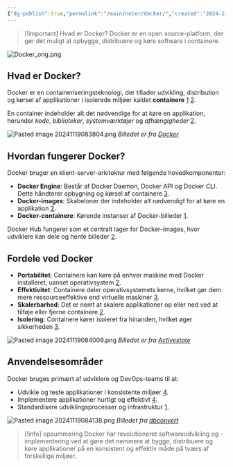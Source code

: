 ```yaml
---
{"dg-publish":true,"permalink":"/main/noter/docker/","created":"2024-11-05T09:22:27.784+01:00"}
---
```


> [!important] Hvad er Docker?
> Docker er en open source-platform, der gør det muligt at opbygge, distribuere og køre software i containere. 


![Docker_ong.png](/img/user/Docker_ong.png)

## Hvad er Docker?

Docker er en containeriseringsteknologi, der tillader udvikling, distribution og kørsel af applikationer i isolerede miljøer kaldet **containere** [1](https://cybermonkey.dk/cyberpedia/docker-hvad-er-det-hvordan-virker-det-og-hvorfor-b) [2](https://opensource.dk/hvad-er-docker/). 

En container indeholder alt det nødvendige for at køre en applikation, herunder *kode*, *biblioteker*, *systemværktøjer* og *afhængigheder* [2](https://opensource.dk/hvad-er-docker/).

![Pasted image 20241119083804.png](/img/user/Pasted%20image%2020241119083804.png)
*Billedet er fra [Docker](https://www.docker.com/resources/what-container/)*
## Hvordan fungerer Docker?

Docker bruger en klient-server-arkitektur med følgende hovedkomponenter:

- **Docker Engine**: Består af Docker Daemon, Docker API og Docker CLI. Dette håndterer opbygning og kørsel af containere [3](https://kinsta.com/dk/videnbase/hvad-er-docker/).
- **Docker-images**: Skabeloner der indeholder alt nødvendigt for at køre en applikation [2](https://opensource.dk/hvad-er-docker/).
- **Docker-containere**: Kørende instanser af Docker-billeder [1](https://cybermonkey.dk/cyberpedia/docker-hvad-er-det-hvordan-virker-det-og-hvorfor-b).

Docker Hub fungerer som et centralt lager for Docker-images, hvor udviklere kan dele og hente billeder [2](https://opensource.dk/hvad-er-docker/).

## Fordele ved Docker

- **Portabilitet**: Containere kan køre på enhver maskine med Docker installeret, uanset operativsystem [2](https://opensource.dk/hvad-er-docker/).
- **Effektivitet**: Containere deler operativsystemets kerne, hvilket gør dem mere ressourceeffektive end virtuelle maskiner [3](https://kinsta.com/dk/videnbase/hvad-er-docker/).
- **Skalerbarhed**: Det er nemt at skalere applikationer op eller ned ved at tilføje eller fjerne containere [2](https://opensource.dk/hvad-er-docker/).
- **Isolering**: Containere kører isoleret fra hinanden, hvilket øger sikkerheden [3](https://kinsta.com/dk/videnbase/hvad-er-docker/).

![Pasted image 20241119084009.png](/img/user/Pasted%20image%2020241119084009.png)
*Billedet er fra [Activestate](https://www.activestate.com/blog/how-to-eliminate-works-on-my-machine-issues/)*
## Anvendelsesområder

Docker bruges primært af udviklere og DevOps-teams til at:

- Udvikle og teste applikationer i konsistente miljøer [4](https://prohoster.info/da/blog/administrirovanie/ponimaya-docker).
- Implementere applikationer hurtigt og effektivt [4](https://prohoster.info/da/blog/administrirovanie/ponimaya-docker).
- Standardisere udviklingsprocesser og infrastruktur [1](https://cybermonkey.dk/cyberpedia/docker-hvad-er-det-hvordan-virker-det-og-hvorfor-b).

![Pasted image 20241119084138.png](/img/user/Pasted%20image%2020241119084138.png)
*Billedet fra [dbconvert](https://dbconvert.com/blog/building-docker-images-for-dbconvert-tools/)*

> [!info] opsummering
> Docker har revolutioneret softwareudvikling og -implementering ved at gøre det nemmere at bygge, distribuere og køre applikationer på en konsistent og effektiv måde på tværs af forskellige miljøer.

